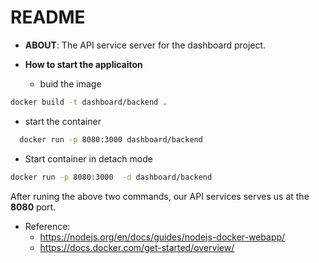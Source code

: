 # README

- **ABOUT**: The API service server for the dashboard project.

- **How to start the applicaiton**

  - buid the image
```sh
docker build -t dashboard/backend .
```
  - start the container

  ```sh
    docker run -p 8080:3000 dashboard/backend 
  ```
  - Start container in detach mode
  ```sh
  docker run -p 8080:3000  -d dashboard/backend 
  ```

After runing the above two commands, our API services serves us at the **8080** port.


- Reference: 
  - https://nodejs.org/en/docs/guides/nodejs-docker-webapp/
  - https://docs.docker.com/get-started/overview/